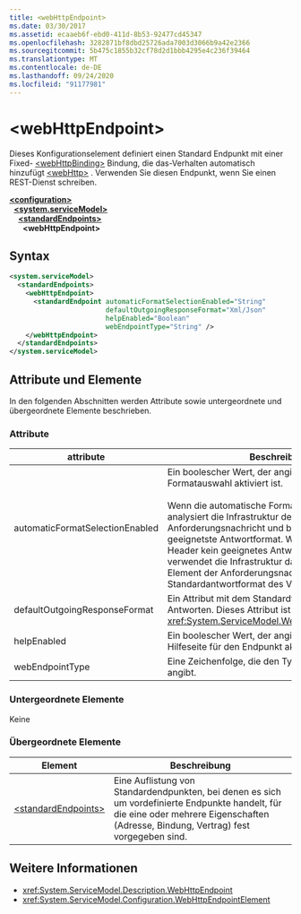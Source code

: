 ```yaml
---
title: <webHttpEndpoint>
ms.date: 03/30/2017
ms.assetid: ecaaeb6f-ebd0-411d-8b53-92477cd45347
ms.openlocfilehash: 3282871bf8dbd25726ada7003d3066b9a42e2366
ms.sourcegitcommit: 5b475c1855b32cf78d2d1bbb4295e4c236f39464
ms.translationtype: MT
ms.contentlocale: de-DE
ms.lasthandoff: 09/24/2020
ms.locfileid: "91177981"
---
```

# \<webHttpEndpoint>

Dieses Konfigurationselement definiert einen Standard Endpunkt mit einer Fixed- [\<webHttpBinding>](webhttpbinding.md) Bindung, die das-Verhalten automatisch hinzufügt [\<webHttp>](webhttp.md) . Verwenden Sie diesen Endpunkt, wenn Sie einen REST-Dienst schreiben.  
  
[**\<configuration>**](../configuration-element.md)\
&nbsp;&nbsp;[**\<system.serviceModel>**](system-servicemodel.md)\
&nbsp;&nbsp;&nbsp;&nbsp;[**\<standardEndpoints>**](standardendpoints.md)\
&nbsp;&nbsp;&nbsp;&nbsp;&nbsp;&nbsp;**\<webHttpEndpoint>**  
  
## <a name="syntax"></a>Syntax  
  
```xml  
<system.serviceModel>
  <standardEndpoints>
    <webHttpEndpoint>
      <standardEndpoint automaticFormatSelectionEnabled="String"
                        defaultOutgoingResponseFormat="Xml/Json"
                        helpEnabled="Boolean"
                        webEndpointType="String" />
    </webHttpEndpoint>
  </standardEndpoints>
</system.serviceModel>
```  
  
## <a name="attributes-and-elements"></a>Attribute und Elemente  

 In den folgenden Abschnitten werden Attribute sowie untergeordnete und übergeordnete Elemente beschrieben.  
  
### <a name="attributes"></a>Attribute  
  
|attribute|Beschreibung|  
|---------------|-----------------|  
|automaticFormatSelectionEnabled|Ein boolescher Wert, der angibt, ob die automatische Formatauswahl aktiviert ist.<br /><br /> Wenn die automatische Formatauswahl aktiviert ist, analysiert die Infrastruktur den `Accept`-Header der Anforderungsnachricht und bestimmt das geeignetste Antwortformat. Wenn der `Accept`-Header kein geeignetes Antwortformat angibt, verwendet die Infrastruktur das `Content-Type`-Element der Anforderungsnachricht oder das Standardantwortformat des Vorgangs.|  
|defaultOutgoingResponseFormat|Ein Attribut mit dem Standardformat für ausgehende Antworten. Dieses Attribut ist vom Typ <xref:System.ServiceModel.Web.WebMessageFormat>.|  
|helpEnabled|Ein boolescher Wert, der angibt, ob die HTTP-Hilfeseite für den Endpunkt aktiviert ist.|  
|webEndpointType|Eine Zeichenfolge, die den Typ des Endpunkts angibt.|  
  
### <a name="child-elements"></a>Untergeordnete Elemente  

 Keine  
  
### <a name="parent-elements"></a>Übergeordnete Elemente  
  
|Element|Beschreibung|  
|-------------|-----------------|  
|[\<standardEndpoints>](standardendpoints.md)|Eine Auflistung von Standardendpunkten, bei denen es sich um vordefinierte Endpunkte handelt, für die eine oder mehrere Eigenschaften (Adresse, Bindung, Vertrag) fest vorgegeben sind.|  
  
## <a name="see-also"></a>Weitere Informationen

- <xref:System.ServiceModel.Description.WebHttpEndpoint>
- <xref:System.ServiceModel.Configuration.WebHttpEndpointElement>
